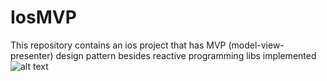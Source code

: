 # IosMVP
This repository contains an ios project that has MVP (model-view-presenter) design pattern besides reactive programming libs implemented 
![alt text](https://github.com/mdo91/IosMVP/blob/master/screenRecording.gif)

